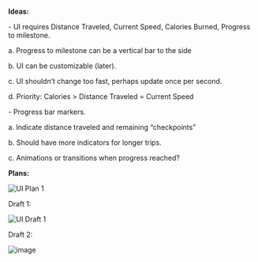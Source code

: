 **Ideas:**

\-     UI requires Distance Traveled, Current Speed, Calories Burned, Progress to milestone.

a.    Progress to milestone can be a vertical bar to the side

b.   UI can be customizable (later).

c.    UI shouldn’t change too fast, perhaps update once per second.

d.   Priority: Calories > Distance Traveled = Current Speed

\-     Progress bar markers.

a.    Indicate distance traveled and remaining “checkpoints”

b.   Should have more indicators for longer trips.

c.    Animations or transitions when progress reached?

**Plans:**

![UI Plan 1](https://user-images.githubusercontent.com/74110977/115157622-48919a00-a058-11eb-86ca-37c4ce08c721.PNG)

Draft 1:

![UI Draft 1](https://user-images.githubusercontent.com/74110977/115157626-4b8c8a80-a058-11eb-90f6-4df2b478321b.PNG)

Draft 2:

![image](https://user-images.githubusercontent.com/74110977/125095696-72c88600-e0a2-11eb-9538-3987878ee884.png)
